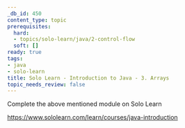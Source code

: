 ```yaml
---
_db_id: 450
content_type: topic
prerequisites:
  hard:
  - topics/solo-learn/java/2-control-flow
  soft: []
ready: true
tags:
- java
- solo-learn
title: Solo Learn - Introduction to Java - 3. Arrays
topic_needs_review: false
---
```


Complete the above mentioned module on Solo Learn

https://www.sololearn.com/learn/courses/java-introduction